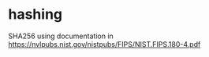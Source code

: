# hashing
SHA256 using documentation in 
https://nvlpubs.nist.gov/nistpubs/FIPS/NIST.FIPS.180-4.pdf

